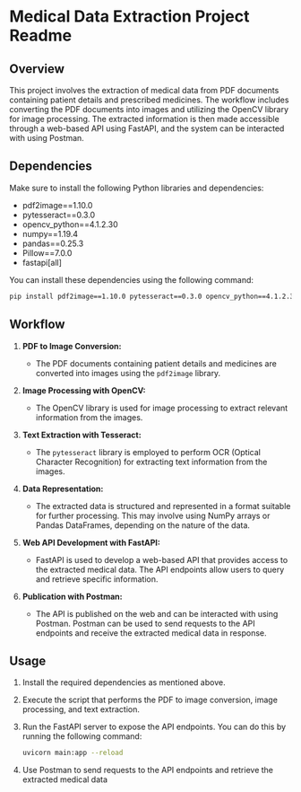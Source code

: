 # Medical Data Extraction Project Readme

## Overview

This project involves the extraction of medical data from PDF documents containing patient details and prescribed medicines. The workflow includes converting the PDF documents into images and utilizing the OpenCV library for image processing. The extracted information is then made accessible through a web-based API using FastAPI, and the system can be interacted with using Postman.

## Dependencies

Make sure to install the following Python libraries and dependencies:

- pdf2image==1.10.0
- pytesseract==0.3.0
- opencv_python==4.1.2.30
- numpy==1.19.4
- pandas==0.25.3
- Pillow==7.0.0
- fastapi[all]

You can install these dependencies using the following command:

```bash
pip install pdf2image==1.10.0 pytesseract==0.3.0 opencv_python==4.1.2.30 numpy==1.19.4 pandas==0.25.3 Pillow==7.0.0 "fastapi[all]"
```

## Workflow

1. **PDF to Image Conversion:**
   - The PDF documents containing patient details and medicines are converted into images using the `pdf2image` library.

2. **Image Processing with OpenCV:**
   - The OpenCV library is used for image processing to extract relevant information from the images.

3. **Text Extraction with Tesseract:**
   - The `pytesseract` library is employed to perform OCR (Optical Character Recognition) for extracting text information from the images.

4. **Data Representation:**
   - The extracted data is structured and represented in a format suitable for further processing. This may involve using NumPy arrays or Pandas DataFrames, depending on the nature of the data.

5. **Web API Development with FastAPI:**
   - FastAPI is used to develop a web-based API that provides access to the extracted medical data. The API endpoints allow users to query and retrieve specific information.

6. **Publication with Postman:**
   - The API is published on the web and can be interacted with using Postman. Postman can be used to send requests to the API endpoints and receive the extracted medical data in response.

## Usage

1. Install the required dependencies as mentioned above.

2. Execute the script that performs the PDF to image conversion, image processing, and text extraction.

3. Run the FastAPI server to expose the API endpoints. You can do this by running the following command:

   ```bash
   uvicorn main:app --reload
   ```

4. Use Postman to send requests to the API endpoints and retrieve the extracted medical data
